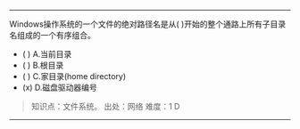 ---
Windows操作系统的一个文件的绝对路径名是从( )开始的整个通路上所有子目录 名组成的一个有序组合。
- ( ) A.当前目录 
- ( ) B.根目录 
- ( ) C.家目录(home directory) 
- (x) D.磁盘驱动器编号

> 知识点：文件系统。
> 出处：网络
> 难度：1
> D

---